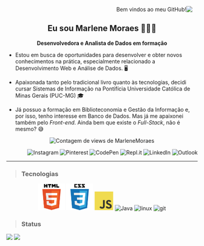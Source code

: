 <p align="right"> Bem vindos ao meu GitHub! <img align="right" width="30px" src="https://image.flaticon.com/icons/png/512/25/25231.png"></p>



<h2 align="center">Eu sou Marlene Moraes 👩🏽‍💻</h2> 

<p align="center"><b>Desenvolvedora e Analista de Dados em formação</b></p>

- Estou em busca de oportunidades para desenvolver e obter novos conhecimentos na prática, especialmente relacionado a Desenvolvimento Web e Análise de Dados. 🖥️

- Apaixonada tanto pelo tradicional livro quanto às tecnologias, decidi cursar Sistemas de Informação na Pontifícia Universidade Católica de Minas Gerais (PUC-MG) :mortar_board:

- Já possuo a formação em Biblioteconomia e Gestão da Informação e, por isso, tenho interesse em Banco de Dados. Mas já me apaixonei também pelo *Front-end*. Ainda bem que existe o *Full-Stack*, não é mesmo? :sweat_smile:

  

<p align="center"> <img src="https://komarev.com/ghpvc/?username=marlenemoraes&color=blueviolet" alt="Contagem de views de MarleneMoraes"/> </p>



<div class="socialmedia" align="right">
    <a src="https://www.instagram.com/marlenevmoraes/"><img width="50px" src="https://www.flaticon.com/svg/vstatic/svg/1409/1409946.svg?token=exp=1617059025~hmac=88756ba21c2f37395c3b45ca65a5fc54" alt="Instagram"></a>
    <a src="https://br.pinterest.com/MarlenevMoraes/"><img width="50px" src="https://www.flaticon.com/svg/vstatic/svg/145/145808.svg?token=exp=1617061615~hmac=d06977daea013226dacc8c26e56d39f1" alt="Pinterest"></a>
    <a src="https://codepen.io/marlenemoraes"><img width="50px" src="https://www.flaticon.com/svg/vstatic/svg/785/785252.svg?token=exp=1617065281~hmac=2e672e7409aa3d9041a77fd0fa4533b4" alt="CodePen"></a>
    <a src="https://replit.com/@MarleneMoraes"><img width="50px" src="https://upload.wikimedia.org/wikipedia/commons/thumb/b/b2/Repl.it_logo.svg/768px-Repl.it_logo.svg.png" alt="Repl.it"></a>
    <a src="https://www.linkedin.com/in/marlenemoraes/"><img width="50px" src="https://www.flaticon.com/svg/vstatic/svg/174/174857.svg?token=exp=1617061521~hmac=3d09c9d9904afacffbbefb5d05cbae33"alt="LinkedIn"></a>
     <a src="mailto: marlenevmoraes@outlook.com"><img width="50px" src="https://www.flaticon.com/svg/vstatic/svg/732/732223.svg?token=exp=1617061835~hmac=e9ff0cd895acbb02727e8b621a816e91"alt="Outlook"></a>
</div>



<hr>



> <h3>Tecnologias</h3>

<div class="socialmedia" align="center">
    <picture>
      <img src="https://raw.githubusercontent.com/devicons/devicon/master/icons/html5/html5-original-wordmark.svg" alt="html5" width="70px"></a>
      <img src="https://raw.githubusercontent.com/devicons/devicon/master/icons/css3/css3-original-wordmark.svg" alt="css3" width="70px">
      <img src="https://raw.githubusercontent.com/devicons/devicon/master/icons/javascript/javascript-original.svg" alt="javascript" width="50px">
    <img src="https://cdn.iconscout.com/icon/free/png-512/java-43-569305.png" alt="Java" width="70px">
      <img src="https://icons.iconarchive.com/icons/tatice/operating-systems/256/Linux-icon.png" alt="linux" width="70px"/>
      <img src="https://www.vectorlogo.zone/logos/git-scm/git-scm-icon.svg" alt="git" width="70px"/>
    </picture>
</div>




>  <h3>Status</h3>



<img height="195em" src="https://github-readme-stats-eight-theta.vercel.app/api?username=marlenemoraes&show_icons=true&theme=tokyonight&include_all_commits=true&count_private=true"/>



<img height="273em" src="https://github-readme-stats-eight-theta.vercel.app/api/top-langs/?username=marlenemoraes&layout=compact&langs_count=8&theme=tokyonight"/>